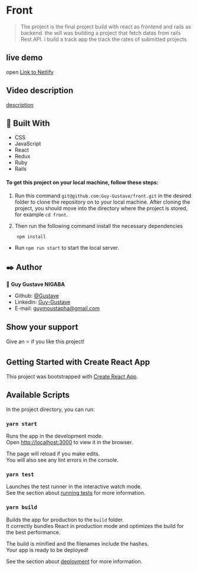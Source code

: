 # Front
>The project is the final project build with react as frontend and rails as backend. the will was building a project that fetch datas from rails Rest API. i build a track app the track the rates of submitted projects

## live demo
open [Link to Netlify](https://trackingproject.netlify.app)

## Video description
[description](https://www.loom.com/share/44584e3fb91743b1a0deebbb4e076d5b)

## 🔧 Built With
- CSS
- JavaScript
- React
- Redux
- Ruby
- Rails

#### To get this project on your local machine, follow these steps:

1. Run this command `git@github.com:Guy-Gustave/front.git` in the desired folder to clone the repository on to your local machine.
After cloning the project, you should move into the directory where the project is stored, for example `cd front`.

3. Then run the following command install the necessary dependencies

```bash
    npm install
```
- Run `npm run start` to start the local server.


## ✒️ Author

👤 **Guy Gustave NIGABA**

- Github: [@Gustave](https://github.com/Guy-Gustave)
- Linkedin: [Guy-Gustave](https://www.linkedin.com/in/guy-gustave-nigaba)
- E-mail: [guymoustapha@gmail.com](guymoustapha@gmail.com)

## Show your support

Give an ⭐️ if you like this project!

## Getting Started with Create React App

This project was bootstrapped with [Create React App](https://github.com/facebook/create-react-app).

## Available Scripts

In the project directory, you can run:

### `yarn start`

Runs the app in the development mode.\
Open [http://localhost:3000](http://localhost:3000) to view it in the browser.

The page will reload if you make edits.\
You will also see any lint errors in the console.

### `yarn test`

Launches the test runner in the interactive watch mode.\
See the section about [running tests](https://facebook.github.io/create-react-app/docs/running-tests) for more information.

### `yarn build`

Builds the app for production to the `build` folder.\
It correctly bundles React in production mode and optimizes the build for the best performance.

The build is minified and the filenames include the hashes.\
Your app is ready to be deployed!

See the section about [deployment](https://facebook.github.io/create-react-app/docs/deployment) for more information.
